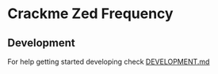 # Crackme Zed Frequency

## Development

For help getting started developing check [DEVELOPMENT.md](DEVELOPMENT.md)
